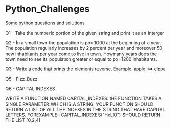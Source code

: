 # Python_Challenges

Some python questions and solutions 

Q1 - Take the numberic portion of the given string and print it as an interger

Q2 - İn a small town the population is po= 1000 at the beginning of a year.
The population regularly increases by 2 percent per year and moreover 50 new inhabitants per year come to live in town.
Howmany years does the town need to see its populatıon greater or equal to po=1200 inhabitants.

Q3 - Write a code that prints the elements reverse. Example: apple ==> elppa

Q5 - Fizz_Buzz

Q6 - CAPITAL INDEXES

WRITE A FUNCTION NAMED CAPITAL_INDEXES. tHE FUNCTION TAKES A SINGLE PARAMETER WHICH IS A STRING.
YOUR FUNCTION SHOULD RETURN A LIST OF ALL THE INDEXES IN THE STRING THAT HAVE CAPITAL LETTERS.
FOREXAMPLE:: CAPITAL_INDEXES("HeLlO") SHOULD RETURN THE LIST [0,2,4]

